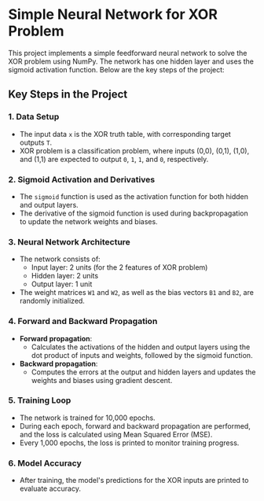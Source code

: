 # Simple Neural Network for XOR Problem

This project implements a simple feedforward neural network to solve the XOR problem using NumPy. The network has one hidden layer and uses the sigmoid activation function. Below are the key steps of the project:

## Key Steps in the Project

### 1. Data Setup
- The input data `x` is the XOR truth table, with corresponding target outputs `T`.
- XOR problem is a classification problem, where inputs (0,0), (0,1), (1,0), and (1,1) are expected to output `0`, `1`, `1`, and `0`, respectively.

### 2. Sigmoid Activation and Derivatives
- The `sigmoid` function is used as the activation function for both hidden and output layers.
- The derivative of the sigmoid function is used during backpropagation to update the network weights and biases.

### 3. Neural Network Architecture
- The network consists of:
  - Input layer: 2 units (for the 2 features of XOR problem)
  - Hidden layer: 2 units
  - Output layer: 1 unit
- The weight matrices `W1` and `W2`, as well as the bias vectors `B1` and `B2`, are randomly initialized.

### 4. Forward and Backward Propagation
- **Forward propagation**:
  - Calculates the activations of the hidden and output layers using the dot product of inputs and weights, followed by the sigmoid function.
- **Backward propagation**:
  - Computes the errors at the output and hidden layers and updates the weights and biases using gradient descent.

### 5. Training Loop
- The network is trained for 10,000 epochs.
- During each epoch, forward and backward propagation are performed, and the loss is calculated using Mean Squared Error (MSE).
- Every 1,000 epochs, the loss is printed to monitor training progress.

### 6. Model Accuracy
- After training, the model's predictions for the XOR inputs are printed to evaluate accuracy.

